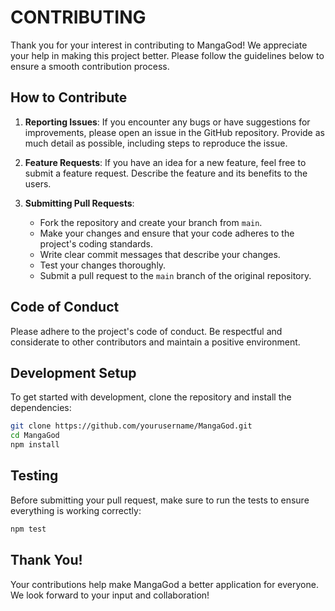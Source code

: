 # CONTRIBUTING

Thank you for your interest in contributing to MangaGod! We appreciate your help in making this project better. Please follow the guidelines below to ensure a smooth contribution process.

## How to Contribute

1. **Reporting Issues**: If you encounter any bugs or have suggestions for improvements, please open an issue in the GitHub repository. Provide as much detail as possible, including steps to reproduce the issue.

2. **Feature Requests**: If you have an idea for a new feature, feel free to submit a feature request. Describe the feature and its benefits to the users.

3. **Submitting Pull Requests**:
   - Fork the repository and create your branch from `main`.
   - Make your changes and ensure that your code adheres to the project's coding standards.
   - Write clear commit messages that describe your changes.
   - Test your changes thoroughly.
   - Submit a pull request to the `main` branch of the original repository.

## Code of Conduct

Please adhere to the project's code of conduct. Be respectful and considerate to other contributors and maintain a positive environment.

## Development Setup

To get started with development, clone the repository and install the dependencies:

```bash
git clone https://github.com/yourusername/MangaGod.git
cd MangaGod
npm install
```

## Testing

Before submitting your pull request, make sure to run the tests to ensure everything is working correctly:

```bash
npm test
```

## Thank You!

Your contributions help make MangaGod a better application for everyone. We look forward to your input and collaboration!